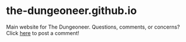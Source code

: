 <link rel="icon" type="image/x-icon" href="favicon.ico">

# the-dungeoneer.github.io
Main website for The Dungeoneer.
Questions, comments, or concerns? Click [here](/chat.html) to post a comment!
